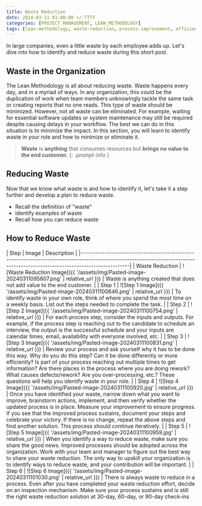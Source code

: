 ```yaml
---
title: Waste Reduction
date: 2024-03-11 01:00:00 +/-TTTT
categories: [PROJECT_MANAGEMENT, LEAN_METHODOLOGY]
tags: [lean-methodology, waste-reduction, process-improvement, efficiency, productivity]
---
```


In large companies, even a little waste by each employee adds up. Let's dive into how to identify and reduce waste during this short post.


## Waste in the Organization

The Lean Methodology is all about reducing waste. Waste happens every day, and in a myriad of ways. In any organization, this could be the duplication of work when team members unknowingly tackle the same task or creating reports that no one reads. This type of waste should be minimized. However, not all waste can be eliminated. For example, waiting for essential software updates or system maintenance may still be required despite causing delays in your workflow. The best we can do in this situation is to minimize the impact. In this section, you will learn to identify waste in your role and how to minimize or eliminate it.

> **Waste** is **anything** that consumes resources but **brings no value to the end customer.**
{: .prompt-info }

## Reducing Waste

Now that we know what waste is and how to identify it, let's take it a step further and develop a plan to reduce waste. 

- Recall the definition of "waste"
- Identify examples of waste
- Recall how you can reduce waste

## **How to Reduce Waste**

| Step          | Image                                                     | Description                                                                                                                                                                                                                                                                                                                                                                                                                                      |
|--------------------------------------------------------------------------------------------------------------------------------------------------------------------------------|
| Waste Reduction | ![Waste Reduction Image]({{ '/assets/img/Pasted-image-20240311095607.png' | relative_url }}) | Waste is anything created that does not add value to the end customer.                                                                                                                                                                                                                                                                                                                                                                            |
| Step 1        | ![Step 1 Image]({{ '/assets/img/Pasted-image-20240311100646.png' | relative_url }})          | To identify waste in your own role, think of where you spend the most time on a weekly basis. List out the steps needed to complete the task.                                                                                                                                                                                                                                                                                                     |
| Step 2        | ![Step 2 Image]({{ '/assets/img/Pasted-image-20240311100754.png' | relative_url }})          | For each process step, consider the inputs and outputs. For example, if the process step is reaching out to the candidate to schedule an interview, the output is the successful schedule and your inputs are calendar times, email, availability with everyone involved, etc.                                                                                                                                                                      |
| Step 3        | ![Step 3 Image]({{ '/assets/img/Pasted-image-20240311100831.png' | relative_url }})          | Review your process and ask yourself why it has to be done this way. Why do you do this step? Can it be done differently or more efficiently? Is part of your process reaching out multiple times to get information? Are there places in the process where you are doing rework? What causes defects/rework? Are you over-processing, etc.? These questions will help you identify waste in your role.                                                |
| Step 4        | ![Step 4 Image]({{ '/assets/img/Pasted-image-20240311100920.jpg' | relative_url }})          | Once you have identified your waste, narrow down what you want to improve, brainstorm actions, implement, and then verify whether the updated process is in place. Measure your improvement to ensure progress. If you see that the improved process sustains, document your steps and celebrate your victory. If there is no change, repeat the above steps and find another solution. This process should continue iteratively.                     |
| Step 5        | ![Step 5 Image]({{ '/assets/img/Pasted-image-20240311100959.jpg' | relative_url }})          | When you identify a way to reduce waste, make sure you share the good news. Improved processes should be adopted across the organization. Work with your team and manager to figure out the best way to share your waste reduction. The only way to upskill your organization is to identify ways to reduce waste, and your contribution will be important.                                                                                           |
| Step 6        | ![Step 6 Image]({{ '/assets/img/Pasted-image-20240311101030.png' | relative_url }})          | There is always waste to reduce in a process. Even after you have completed your waste reduction effort, decide on an inspection mechanism. Make sure your process sustains and is still the right waste reduction solution at 30-day, 60-day, or 90-day check-ins

